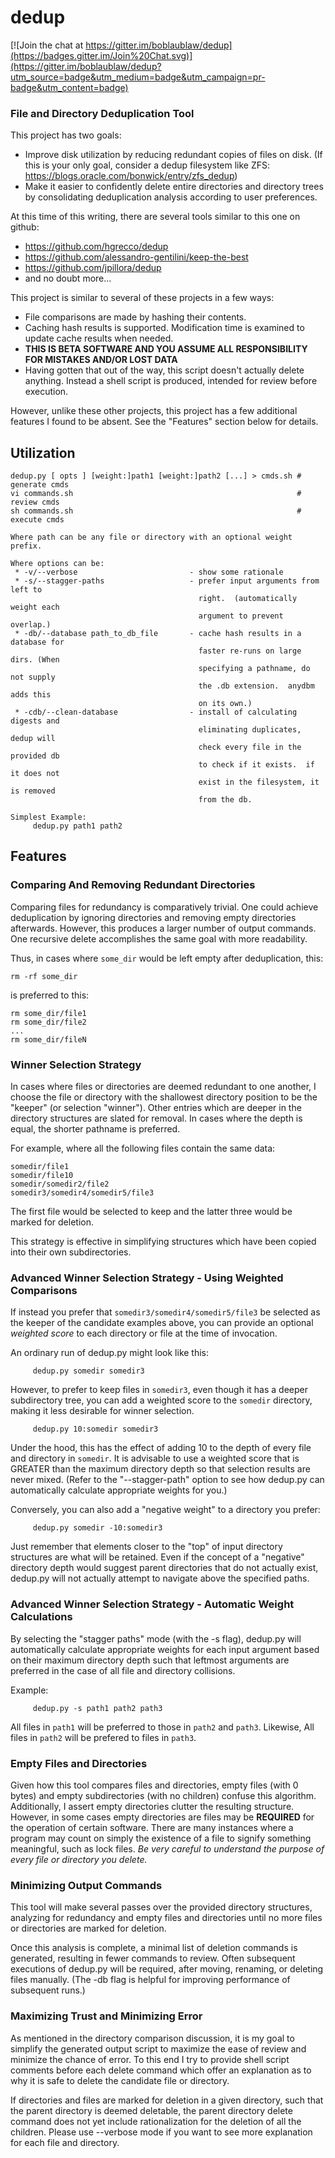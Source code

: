 # dedup

[![Join the chat at https://gitter.im/boblaublaw/dedup](https://badges.gitter.im/Join%20Chat.svg)](https://gitter.im/boblaublaw/dedup?utm_source=badge&utm_medium=badge&utm_campaign=pr-badge&utm_content=badge)

### File and Directory Deduplication Tool ###

This project has two goals:
 * Improve disk utilization by reducing redundant copies of files on disk.  (If this is your only goal, consider a dedup filesystem like ZFS: https://blogs.oracle.com/bonwick/entry/zfs_dedup)
 * Make it easier to confidently delete entire directories and directory trees by consolidating deduplication analysis according to user preferences.

At this time of this writing, there are several tools similar to this one on github:
 * https://github.com/hgrecco/dedup
 * https://github.com/alessandro-gentilini/keep-the-best
 * https://github.com/jpillora/dedup
 * and no doubt more...

This project is similar to several of these projects in a few ways:
 * File comparisons are made by hashing their contents.
 * Caching hash results is supported.  Modification time is examined to update cache results when needed.
 * **THIS IS BETA SOFTWARE AND YOU ASSUME ALL RESPONSIBILITY FOR MISTAKES AND/OR LOST DATA**
 * Having gotten that out of the way, this script doesn't actually delete anything.  Instead a shell script is produced, intended for review before execution.

However, unlike these other projects, this project has a few additional features I found to be absent.  See the "Features" section below for details.

## Utilization

```
dedup.py [ opts ] [weight:]path1 [weight:]path2 [...] > cmds.sh # generate cmds
vi commands.sh                                                  # review cmds
sh commands.sh                                                  # execute cmds

Where path can be any file or directory with an optional weight prefix.

Where options can be:
 * -v/--verbose                         - show some rationale
 * -s/--stagger-paths                   - prefer input arguments from left to 
                                          right.  (automatically weight each
                                          argument to prevent overlap.)
 * -db/--database path_to_db_file       - cache hash results in a database for 
                                          faster re-runs on large dirs. (When
                                          specifying a pathname, do not supply
                                          the .db extension.  anydbm adds this
                                          on its own.)
 * -cdb/--clean-database                - install of calculating digests and
                                          eliminating duplicates, dedup will
                                          check every file in the provided db
                                          to check if it exists.  if it does not
                                          exist in the filesystem, it is removed
                                          from the db.

Simplest Example:
     dedup.py path1 path2

```

## Features

### Comparing And Removing Redundant Directories

Comparing files for redundancy is comparatively trivial.  One could achieve deduplication by ignoring directories and removing empty directories afterwards.  However, this produces a larger number of output commands.  One recursive delete accomplishes the same goal with more readability.

Thus, in cases where ```some_dir``` would be left empty after deduplication, this:
```
rm -rf some_dir
```
is preferred to this:
```
rm some_dir/file1
rm some_dir/file2
...
rm some_dir/fileN
```

### Winner Selection Strategy

In cases where files or directories are deemed redundant to one another, I choose the file or directory with the shallowest directory position to be the "keeper" (or selection "winner").  Other entries which are deeper in the directory structures are slated for removal.  In cases where the depth is equal, the shorter pathname is preferred.

For example, where all the following files contain the same data:
```
somedir/file1
somedir/file10
somedir/somedir2/file2
somedir3/somedir4/somedir5/file3
```
The first file would be selected to keep and the latter three would be marked for deletion.  

This strategy is effective in simplifying structures which have been copied into their own subdirectories.

### Advanced Winner Selection Strategy - Using Weighted Comparisons

If instead you prefer that ```somedir3/somedir4/somedir5/file3``` be selected as the keeper of the candidate examples above, you can provide an optional *weighted score* to each directory or file at the time of invocation.

An ordinary run of dedup.py might look like this:
```
     dedup.py somedir somedir3
```
However, to prefer to keep files in ```somedir3```, even though it has a deeper subdirectory tree, you can add a weighted score to the ```somedir``` directory, making it less desirable for winner selection.
```
     dedup.py 10:somedir somedir3
```
Under the hood, this has the effect of adding 10 to the depth of every file and directory in ```somedir```.  It is advisable to use a weighted score that is GREATER than the maximum directory depth so that selection results are never mixed.  (Refer to the "--stagger-path" option to see how dedup.py can automatically calculate appropriate weights for you.)

Conversely, you can also add a "negative weight" to a directory you prefer:
```
     dedup.py somedir -10:somedir3
```

Just remember that elements closer to the "top" of input directory structures are what will be retained.  Even if the concept of a "negative" directory depth would suggest parent directories that do not actually exist, dedup.py will not actually attempt to navigate above the specified paths.

### Advanced Winner Selection Strategy - Automatic Weight Calculations

By selecting the "stagger paths" mode (with the -s flag), dedup.py will automatically calculate appropriate weights for each input argument based on their maximum directory depth such that leftmost arguments are preferred in the case of all file and directory collisions.

Example:
```
     dedup.py -s path1 path2 path3
```

All files in ```path1``` will be preferred to those in ```path2``` and ```path3```.  Likewise, All files in ```path2``` will be prefered to files in ```path3```.

### Empty Files and Directories

Given how this tool compares files and directories, empty files (with 0 bytes) and empty subdirectories (with no children) confuse this algorithm.  Additionally, I assert empty directories clutter the resulting structure.  However, in some cases empty directories are files may be **REQUIRED** for the operation of certain software.  There are many instances where a program may count on simply the existence of a file to signify something meaningful, such as lock files.  *Be very careful to understand the purpose of every file or directory you delete.*

### Minimizing Output Commands

This tool will make several passes over the provided directory structures, analyzing for redundancy and empty files and directories until no more files or directories are marked for deletion.  

Once this analysis is complete, a minimal list of deletion commands is generated, resulting in fewer commands to review.  Often subsequent executions of dedup.py will be required, after moving, renaming, or deleting files manually.  (The -db flag is helpful for improving performance of subsequent runs.)

### Maximizing Trust and Minimizing Error

As mentioned in the directory comparison discussion, it is my goal to simplify the generated output script to maximize the ease of review and minimize the chance of error.  To this end I try to provide shell script comments before each delete command which offer an explanation as to why it is safe to delete the candidate file or directory.

If directories and files are marked for deletion in a given directory, such that the parent directory is deemed deletable, the parent directory delete command does not yet include rationalization for the deletion of all the children.  Please use --verbose mode if you want to see more explanation for each file and directory.
